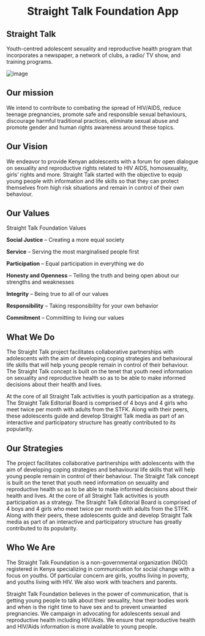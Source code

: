 <h1 align="center">Straight Talk Foundation App </h1>

## Straight Talk
Youth-centred adolescent sexuality and reproductive health program that incorporates a newspaper, a network of clubs, a radio/ TV show, and training programs.

![image](https://user-images.githubusercontent.com/11560987/38654802-d8a773f4-3dd6-11e8-9669-790529450dbb.png)


## Our mission

We intend to contribute to combating the spread of HIV/AIDS, reduce teenage pregnancies, promote safe and responsible sexual behaviours, discourage harmful traditional practices, eliminate sexual abuse and promote gender and human rights awareness around these topics.

## Our Vision

We endeavor to provide Kenyan adolescents with a forum for open dialogue on sexuality and reproductive rights related to HIV AIDS, homosexuality, girls’ rights and more. Straight Talk started with the objective to equip young people with information and life skills so that they can protect themselves from high risk situations and remain in control of their own behaviour.

## Our Values

Straight Talk Foundation Values

**Social Justice** – Creating a more equal society

**Service** – Serving the most marginalised people first

**Participation** – Equal participation in everything we do

**Honesty and Openness** – Telling the truth and being open about our strengths and weaknesses

**Integrity** – Being true to all of our values

**Responsibility** – Taking responsibility for your own behavior

**Commitment** – Committing to living our values

## What We Do
The Straight Talk project facilitates collaborative partnerships with adolescents with the aim of developing coping strategies and behavioural life skills that will help young people remain in control of their behaviour. The Straight Talk concept is built on the tenet that youth need information on sexuality and reproductive health so as to be able to make informed decisions about their health and lives.

At the core of all Straight Talk activities is youth participation as a strategy. The Straight Talk Editorial Board is comprised of 4 boys and 4 girls who meet twice per month with adults from the STFK. Along with their peers, these adolescents guide and develop Straight Talk media as part of an interactive and participatory structure has greatly contributed to its popularity.

## Our Strategies
The project facilitates collaborative partnerships with adolescents with the aim of developing coping strategies and behavioural life skills that will help young people remain in control of their behaviour. The Straight Talk concept is built on the tenet that youth need information on sexuality and reproductive health so as to be able to make informed decisions about their health and lives. At the core of all Straight Talk activities is youth participation as a strategy. The Straight Talk Editorial Board is comprised of 4 boys and 4 girls who meet twice per month with adults from the STFK. Along with their peers, these adolescents guide and develop Straight Talk media as part of an interactive and participatory structure has greatly contributed to its popularity.

## Who We Are
The Straight Talk Foundation is a non-governmental organization (NGO) registered in Kenya specializing in communication for social change with a focus on youths. Of particular concern are girls, youths living in poverty, and youths living with HIV. We also work with teachers and parents.

Straight Talk Foundation believes in the power of communication, that is getting young people to talk about their sexuality, how their bodies work and when is the right time to have sex and to prevent unwanted pregnancies. We campaign in advocating for adolescents sexual and reproductive health including HIV/Aids. We ensure that reproductive health and HIV/Aids information is more available to young people.
